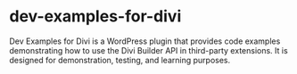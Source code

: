# dev-examples-for-divi
Dev Examples for Divi is a WordPress plugin that provides code examples demonstrating how to use the Divi Builder API in third-party extensions. It is designed for demonstration, testing, and learning purposes.
